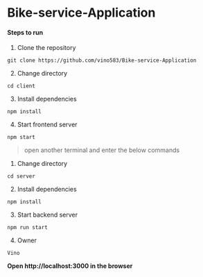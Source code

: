 # Bike-service-Application

<h4>Steps to run</h4>

1) Clone the repository
```
git clone https://github.com/vino583/Bike-service-Application
```

2) Change directory

```
cd client
```

3) Install dependencies

```
npm install 
```

4) Start frontend server

```
npm start
```

> open another terminal and enter the below commands

1) Change directory

```
cd server
```

2) Install dependencies
   
```
npm install
```

3) Start backend server

```
npm run start
```

4) Owner

```
Vino
```
<b>Open http://localhost:3000 in the browser</b>
